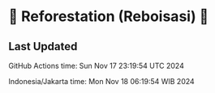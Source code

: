 
# 🌳 Reforestation (Reboisasi) 🌲

## Last Updated

GitHub Actions time: Sun Nov 17 23:19:54 UTC 2024

Indonesia/Jakarta time: Mon Nov 18 06:19:54 WIB 2024

